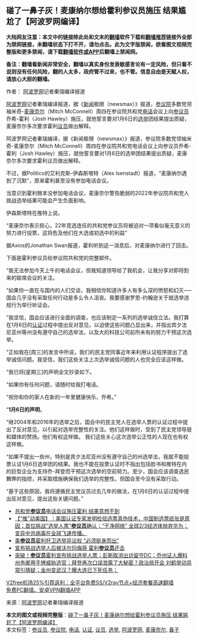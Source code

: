  <h2>碰了一鼻子灰！麦康纳尔想给霍利参议员施压 结果尴尬了【阿波罗网编译】</h2> <p class="notice"><b>大陆网友注意：本文中的链接除此处和文末的<a href="https://github.com/bannedbook/fanqiang" >翻墙</a>软件下载和<a href="https://github.com/killgcd/justmysocks/blob/master/README.md">翻墙推荐</a>链接外全部为禁网链接，未翻墙状态下打不开，请勿点击。此为文字版禁闻，欲看图文视频完整版和更多禁闻，请下载<a href="https://github.com/bannedbook/fanqiang">翻墙软件或APP</a>后翻墙上禁闻网。</p><p>备注：翻墙看新闻非常安全，翻墙以真实身份发表敏感言论有一定风险，但只看不说则没有任何风险，翻的人太多，政府管不过来，也不管。信息自由是天赋人权，请放心大胆的翻墙。</b></p>  <div class="entry"> <p>作者： <span class='wp_keywordlink_affiliate'><a href="https://www.aboluowang.com/" title="阿波罗网" target="_blank">阿波罗网</a></span>记者秦瑞编译报道</p> <p id="summary"><a href="https://www.bannedbook.org/bnews/tag/%e9%98%bf%e6%b3%a2%e7%bd%97%e7%bd%91/" class="st_tag internal_tag" rel="tag" title="标签 阿波罗网 下的日志">阿波罗网</a>记者秦瑞编译报道，据《<span class='wp_keywordlink_affiliate'><a href="https://www.bannedbook.org/" title="新闻">新闻</a></span>极限（newsmax）》报道，<a href="https://www.bannedbook.org/bnews/tag/%e5%8f%82%e8%ae%ae%e9%99%a2/" class="st_tag internal_tag" rel="tag" title="标签 参议院 下的日志">参议院</a>多数党领袖米奇-<a href="https://www.bannedbook.org/bnews/tag/%E9%BA%A6%E5%BA%B7%E5%A5%88%E5%B0%94/" class="st_tag internal_tag" rel="tag" title="标签 麦康奈尔 下的日志">麦康奈尔</a>（Mitch McConnell）周四在参议院共和党<a href="https://www.bannedbook.org/bnews/tag/%e7%94%b5%e8%af%9d/" class="st_tag internal_tag" rel="tag" title="标签 电话 下的日志">电话</a>会议上向<a href="https://www.bannedbook.org/bnews/tag/%e5%8f%82%e8%ae%ae%e5%91%98/" class="st_tag internal_tag" rel="tag" title="标签 参议员 下的日志">参议员</a>乔希-霍利（Josh Hawley）施压，就他誓言要对1月6日的<a href="https://www.bannedbook.org/bnews/tag/%e9%80%89%e4%b8%be/" class="st_tag internal_tag" rel="tag" title="标签 选举 下的日志">选举</a>团结果提出质疑，麦康奈尔多次要求霍利<a href="https://www.bannedbook.org/bnews/tag/%e8%ae%ae%e5%91%98/" class="st_tag internal_tag" rel="tag" title="标签 议员 下的日志">议员</a>做出解释。</p> <p id="conimg">阿波罗网记者秦瑞编译，据《新闻极限（newsmax）》报道，参议院多数党领袖米奇-麦康奈尔（Mitch McConnell）周四在参议院共和党电话会议上向参议员乔希-霍利（Josh Hawley）施压，就他誓言要对1月6日的选举团结果提出质疑，麦康奈尔多次要求霍利议员做出解释。</p> <p>不过，据Politico的艾利克斯-伊森斯塔特（Alex Isenstadt）报道，“麦康纳尔遇到了沉默”，原来霍利甚至没有参加电话会议。</p> <p>当意识到霍利根本没参加电话会议，麦康奈尔警告脆弱的2022年参议院共和党人挑战选举结果可能会产生负面影响。</p>  <p>伊森斯塔特在推特上说。</p> <p>&#8220;麦康奈尔表示担心，22年竞选连任的共和党参议员将被迫对一项看似毫无意义的努力进行投票，这将危及他们在大选或初选中的利益&#8221;</p> <p>据Axios的Jonathan Swan报道，霍利听到这一消息后，对麦康纳尔进行了回击。</p> <p>下面是霍利参议员给参议院共和党的完整邮件。</p> <p>&#8220;我无法参加今天上午的电话会议，但我知道领导给了我机会，让我分享对即将到来的联席会议的关注。</p>  <p>&#8220;如果你一直在与国内的人们交谈，我相信你知道许多人有多么深的愤怒和幻灭&#8212;&#8211;国会几乎没有采取任何行动是多么令人沮丧。我要感谢罗恩-约翰逊关于就选举违规行为举行听证会。</p> <p>&#8220;我坚信，国会应该进行全面的调查，也应该制定一系列的选举诚信立法。我打算在1月6日的<a href="https://www.bannedbook.org/bnews/tag/%E8%AE%A4%E8%AF%81/" class="st_tag internal_tag" rel="tag" title="标签 认证 下的日志">认证</a>过程中提出反对意见，以迫使这些问题凸显出来，并指出宾夕法尼亚州等州没有遵守自己的选举法，以及大的科技公司前所未有的努力干预这次选举。</p> <p>&#8220;正如我在[周三]的发言中所说，我们的民主党同事近年来利用认证程序提出了选举诚信问题。我坚信，我们这些关注上次选举诚信问题的人也完全应该这样做。</p> <p>&#8220;我已将[星期三]的声明全文抄录如下。</p> <p>&#8220;如果你有任何问题，请随时给我打电话。</p>  <p>&#8220;祝你和你的家人在新的一年里健康快乐，乔希。&#8221;</p> <p>&#8220;<strong>1月6日的声明</strong>。</p> <p>&#8220;继2004年和2016年的选举之后，国会中的民主党人在选举人票的认证过程中提出了反对意见，以引起对选举完整性的关注。他们这样做时，受到了民主党领导层和媒体的赞扬。他们有权这样做。 我们这些关心这次选举公正性的人现在也有权这样做。</p> <p>&#8220;如果不提出一些州，特别是宾夕法尼亚州没有遵守自己的州选举法，我就不能投票认证1月6日选举团的结果。我也不能在投票认证时不指出包括脸书和推特在内的巨型企业为支持乔-拜登而干预这次选举的空前努力。至少，国会应该调查选民舞弊的指控，并采取措施确保我们选举的完整性。但国会至今没有采取行动。</p> <p>&#8220;基于这些原因，我将遵循民主党议员过去几年的做法，在1月6日的认证过程中提出反对意见，提出这些关键问题。&#8221;</p>  <ul class='op-related-articles' title='相关阅读'> <li><a href='https://www.bannedbook.org/bnews/worldnews/20210101/1459000.html' target='_blank'>共和党<b>参议员</b>电话会议施压霍利 结果意想不到</a></li> <li><a href='https://www.bannedbook.org/bnews/bannedvideo/20210101/1458960.html' target='_blank'>【“推”动美国】｜美国认证专家发明检验选票真伪技术，中国制选票纸张是原因；首位挑战”选举人票”<b>参议员</b>确认；“干净网络” 全球2/3经济体抛弃华为；变异中共病毒在全球飞速传播。</a></li> <li><a href='https://www.bannedbook.org/bnews/comments/20210101/1458908.html' target='_blank'>美<b>参议员</b>霍利扞卫选举异议权 “必须挺身而出”</a></li> <li><a href='https://www.bannedbook.org/bnews/comments/20201231/1458682.html' target='_blank'>宣布挑战选举人后被沃尔玛侮辱 霍利<b>参议员</b>还击</a></li> <li><a href='https://www.bannedbook.org/bnews/bannedvideo/20201231/1458539.html' target='_blank'>突破！<b>参议员</b>霍利宣布挑战选举人票；彭斯取消出访留守DC；乔州证人爆料 州务卿用手铐威胁选官；拜登再次口误泄露了大秘密？政治局开会  刘鹤举动异常引猜疑；金州变武汉？曝大连已下死任务；</a></li> </ul> <p class="texttj"> <a href="https://github.com/bannedbook/fanqiang/wiki/V2ray%E6%9C%BA%E5%9C%BA" target="_blank">V2free机场25%引荐返利：全平台免费SS/V2ray节点+经济套餐高速翻墙</a><br/> <a href="https://github.com/bannedbook/fanqiang/wiki/%E7%A6%81%E9%97%BB%E7%BD%91%E5%AE%89%E5%8D%93%E7%BF%BB%E5%A2%99%E6%96%B0%E9%97%BBAPP" target="_blank">免费PC翻墙、安卓VPN翻墙APP</a></p><p> 来源：<a href="https://www.aboluowang.com/2021/0101/1540638.html" target="_blank">阿波罗网</a>记者秦瑞编译报道 </p><a name='sharetosocial'></a>       <div><b>本文的图文或视频完整版</b>：<a href='https://www.bannedbook.org/bnews/topimagenews/20210101/1459077.html'>碰了一鼻子灰！麦康纳尔想给霍利参议员施压 结果尴尬了【阿波罗网编译】</a></div>  </div><!--END ENTRY--> <div class="postfooter"> <div>本文标签：<a href="https://www.bannedbook.org/bnews/tag/%e5%8f%82%e8%ae%ae%e5%91%98/" rel="tag">参议员</a>, <a href="https://www.bannedbook.org/bnews/tag/%e5%8f%82%e8%ae%ae%e9%99%a2/" rel="tag">参议院</a>, <a href="https://www.bannedbook.org/bnews/tag/%e7%94%b5%e8%af%9d/" rel="tag">电话</a>, <a href="https://www.bannedbook.org/bnews/tag/%E8%AE%A4%E8%AF%81/" rel="tag">认证</a>, <a href="https://www.bannedbook.org/bnews/tag/%e8%ae%ae%e5%91%98/" rel="tag">议员</a>, <a href="https://www.bannedbook.org/bnews/tag/%e9%80%89%e4%b8%be/" rel="tag">选举</a>, <a href="https://www.bannedbook.org/bnews/tag/%e9%98%bf%e6%b3%a2%e7%bd%97%e7%bd%91/" rel="tag">阿波罗网</a>, <a href="https://www.bannedbook.org/bnews/tag/%E9%BA%A6%E5%BA%B7%E5%A5%88%E5%B0%94/" rel="tag">麦康奈尔</a>, <a href="https://www.bannedbook.org/bnews/tag/%E9%BC%BB%E5%AD%90/" rel="tag">鼻子</a></div>  </div><!--END POSTFOOTER--> 
